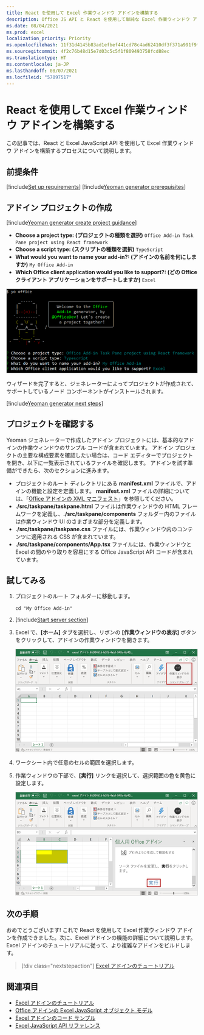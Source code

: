 ```yaml
---
title: React を使用して Excel 作業ウィンドウ アドインを構築する
description: Office JS API と React を使用して単純な Excel 作業ウィンドウ アドインを作成する方法について説明します。
ms.date: 08/04/2021
ms.prod: excel
localization_priority: Priority
ms.openlocfilehash: 11f31d4145b83ad1efbef441cd78c4ad62410df3f371a991f9f7d94cd75db899
ms.sourcegitcommit: 4f2c76b48d15e7d03c5c5f1f809493758fcd88ec
ms.translationtype: HT
ms.contentlocale: ja-JP
ms.lasthandoff: 08/07/2021
ms.locfileid: "57097517"
---
```

# <a name="use-react-to-build-an-excel-task-pane-add-in"></a>React を使用して Excel 作業ウィンドウ アドインを構築する

この記事では、React と Excel JavaScript API を使用して Excel 作業ウィンドウ アドインを構築するプロセスについて説明します。

## <a name="prerequisites"></a>前提条件

[!include[Set up requirements](../includes/set-up-dev-environment-beforehand.md)]
[!include[Yeoman generator prerequisites](../includes/quickstart-yo-prerequisites.md)]

## <a name="create-the-add-in-project"></a>アドイン プロジェクトの作成

[!include[Yeoman generator create project guidance](../includes/yo-office-command-guidance.md)]

- **Choose a project type: (プロジェクトの種類を選択)** `Office Add-in Task Pane project using React framework`
- **Choose a script type: (スクリプトの種類を選択)** `TypeScript`
- **What would you want to name your add-in?: (アドインの名前を何にしますか)** `My Office Add-in`
- **Which Office client application would you like to support?: (どの Office クライアント アプリケーションをサポートしますか)** `Excel`

![プロジェクトの種類が React フレームワークに設定されている Yeoman Office アドイン ジェネレーター コマンドライン インターフェイスのスクリーンショット。](../images/yo-office-excel-react-2.png)

ウィザードを完了すると、ジェネレーターによってプロジェクトが作成されて、サポートしているノード コンポーネントがインストールされます。

[!include[Yeoman generator next steps](../includes/yo-office-next-steps.md)]

## <a name="explore-the-project"></a>プロジェクトを確認する

Yeoman ジェネレーターで作成したアドイン プロジェクトには、基本的なアドインの作業ウィンドウのサンプル コードが含まれています。 アドイン プロジェクトの主要な構成要素を確認したい場合は、コード エディターでプロジェクトを開き、以下に一覧表示されているファイルを確認します。 アドインを試す準備ができたら、次のセクションに進みます。

- プロジェクトのルート ディレクトリにある **manifest.xml** ファイルで、アドインの機能と設定を定義します。 **manifest.xml** ファイルの詳細については、「[Office アドインの XML マニフェスト](../develop/add-in-manifests.md)」を参照してください。
- **./src/taskpane/taskpane.html** ファイルは作業ウィンドウの HTML フレームワークを定義し、**./src/taskpane/components** フォルダー内のファイルは作業ウィンドウ UI のさまざまな部分を定義します。
- **./src/taskpane/taskpane.css** ファイルには、作業ウィンドウ内のコンテンツに適用される CSS が含まれています。
- **./src/taskpane/components/App.tsx** ファイルには、作業ウィンドウと Excel の間のやり取りを容易にする Office JavaScript API コードが含まれています。

## <a name="try-it-out"></a>試してみる

1. プロジェクトのルート フォルダーに移動します。

    ```command&nbsp;line
    cd "My Office Add-in"
    ```

1. [!include[Start server section](../includes/quickstart-yo-start-server-excel.md)] 

1. Excel で、**[ホーム]** タブを選択し、リボンの **[作業ウィンドウの表示]** ボタンをクリックして、アドインの作業ウィンドウを開きます。

    ![[作業ウィンドウの表示] ボタンが強調表示されている Excel ホーム メニューのスクリーンショット。](../images/excel-quickstart-addin-3b.png)

1. ワークシート内で任意のセルの範囲を選択します。

1. 作業ウィンドウの下部で、**[実行]** リンクを選択して、選択範囲の色を黄色に設定します。

    ![アドイン作業ウィンドウが開いており、アドイン作業ウィンドウで [実行] ボタンが強調表示されている Excel のスクリーンショット。](../images/excel-quickstart-addin-3c.png)

## <a name="next-steps"></a>次の手順

おめでとうございます! これで React を使用して Excel 作業ウィンドウ アドインを作成できました。次に、Excel アドインの機能の詳細について説明します。Excel アドインのチュートリアルに従って、より複雑なアドインをビルドします。

> [!div class="nextstepaction"]
> [Excel アドインのチュートリアル](../tutorials/excel-tutorial.md)

## <a name="see-also"></a>関連項目

- [Excel アドインのチュートリアル](../tutorials/excel-tutorial.md)
- [Office アドインの Excel JavaScript オブジェクト モデル](../excel/excel-add-ins-core-concepts.md)
- [Excel アドインのコード サンプル](https://developer.microsoft.com/office/gallery/?filterBy=Samples,Excel)
- [Excel JavaScript API リファレンス](../reference/overview/excel-add-ins-reference-overview.md)
